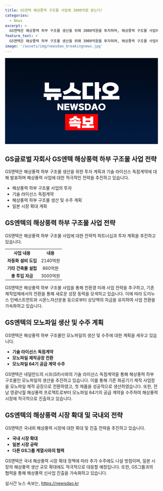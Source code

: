 ```yaml
---
title: GS엔텍 해상풍력 구조물 사업에 3000억원 쏟는다!
categories:
  - News
excerpt: >
  GS엔텍은 해상풍력 하부 구조물 생산을 위해 3000억원을 투자하며, 해상풍력 구조물 사업에 진출한다. 기술 라이선스 독점계약을 통해 모노파일 제작에 나선 GS엔텍은 해저에서 해상풍력 발전기를 지탱하며 기존 방식보다 제작기간이 짧고 비용이 저렴하다는 특징이 있다고 전했다. 이에 GS엔텍은 그동안 900억원을 유치하며 사업 전환을 추진해왔다고 밝히고 있으며, 해상풍력 생산 규모를 2040년까지 30∼45GW로 확대할 계획이라고 전했다.
feature_text: >
  GS엔텍은 해상풍력 하부 구조물 생산을 위해 3000억원을 투자하며, 해상풍력 구조물 사업에 진출한다. 기술 라이선스 독점계약을 통해 모노파일 제작에 나선 GS엔텍은 해저에서 해상풍력 발전기를 지탱하며 기존 방식보다 제작기간이 짧고 비용이 저렴하다는 특징이 있다고 전했다. 이에 GS엔텍은 그동안 900억원을 유치하며 사업 전환을 추진해왔다고 밝히고 있으며, 해상풍력 생산 규모를 2040년까지 30∼45GW로 확대할 계획이라고 전했다.
image: '/assets/img/newsdao_breakingnews.jpg'
---
```


<p><img src="/assets/img/newsdao_breakingnews.jpg" alt="koreaapp 속보" /></p>

<h2 data-ke-size="size26">GS글로벌 자회사 GS엔텍 해상풍력 하부 구조물 사업 전략</h2>

<p data-ke-size="size16">GS엔텍은 해상풍력 하부 구조물 생산을 위한 투자 계획과 기술 라이선스 독점계약에 대해 발표하며 해상풍력 사업에 대한 적극적인 전략을 추진하고 있습니다.</p>

<ul>
  <li>해상풍력 하부 구조물 사업의 투자</li>
  <li>기술 라이선스 독점계약</li>
  <li>해상풍력 하부 구조물 생산 및 수주 계획</li>
  <li>일본 시장 확대 계획</li>
</ul>

<h2 data-ke-size="size26">GS엔텍의 해상풍력 하부 구조물 사업 전략</h2>

<p data-ke-size="size16">GS엔텍은 해상풍력 하부 구조물 사업에 대한 전략적 파트너십과 투자 계획을 추진하고 있습니다.</p>

<table>
  <tr>
    <td style="text-align: center; height: 17px;"><b>사업 내용</b></td>
    <td style="text-align: center; height: 17px;"><b>내용</b></td>
  </tr>
  <tr>
    <td style="text-align: center; height: 17px;"><b>자동화 설비 도입</b></td>
    <td style="text-align: center; height: 17px;">2140억원</td>
  </tr>
  <tr>
    <td style="text-align: center; height: 17px;"><b>기타 건축물 설립</b></td>
    <td style="text-align: center; height: 17px;">860억원</td>
  </tr>
  <tr>
    <td style="text-align: center; height: 17px;"><b>총 투입 자금</b></td>
    <td style="text-align: center; height: 17px;">3000억원</td>
  </tr>
</table>

<p data-ke-size="size16">GS엔텍은 해상풍력 하부 구조물 사업을 통해 친환경 미래 사업 전략을 추구하고, 기존 제작업체에서의 전환을 통해 새로운 성장 동력을 모색하고 있습니다. 이에 따라 도미누스 인베스트먼트와 시몬느자산운용 등으로부터 상당액의 자금을 유치하여 사업 전환을 가속화하고 있습니다.</p>

<h2 data-ke-size="size26">GS엔텍의 모노파일 생산 및 수주 계획</h2>

<p data-ke-size="size16">GS엔텍은 해상풍력 하부 구조물인 모노파일의 생산 및 수주에 대한 계획을 세우고 있습니다.</p>

<ul>
  <li><b>기술 라이선스 독점계약</b></li>
  <li><b>모노파일 제작공장 전환</b></li>
  <li><b>모노파일 64기 공급 계약 수주</b></li>
</ul>

<p data-ke-size="size16">GS엔텍은 네덜란드의 시프(Sif)사와의 기술 라이선스 독점계약을 통해 해상풍력 하부 구조물인 모노파일의 생산을 추진하고 있습니다. 이를 통해 기존 화공기기 제작 사업장을 모노파일 제작 공장으로 전환하였고, 첫 제품을 성공적으로 생산하였습니다. 또한, 전남 영광낙월 해상풍력 프로젝트로부터 모노파일 64기의 공급 계약을 수주하여 해상풍력 시장에 적극적으로 진출하고 있습니다.</p>

<h2 data-ke-size="size26">GS엔텍의 해상풍력 시장 확대 및 국내외 전략</h2>

<p data-ke-size="size16">GS엔텍은 국내외 해상풍력 시장에 대한 확대 및 진출 전략을 추진하고 있습니다.</p>

<ul>
  <li><b>국내 시장 확대</b></li>
  <li><b>일본 시장 공략</b></li>
  <li><b>다른 GS그룹 계열사와의 협력</b></li>
</ul>

<p data-ke-size="size16">GS엔텍은 국내 해상풍력 시장 확대 정책에 따라 추가 수주에도 나설 방침이며, 일본 시장의 해상풍력 생산 규모 확대에도 적극적으로 대응할 예정입니다. 또한, GS그룹과의 협력을 통해 해상풍력 신사업 진출을 가속화하고 있습니다.</p>
실시간 뉴스 속보는, <a href="https://newsdao.kr" rel="dofollow">https://newsdao.kr</a>


